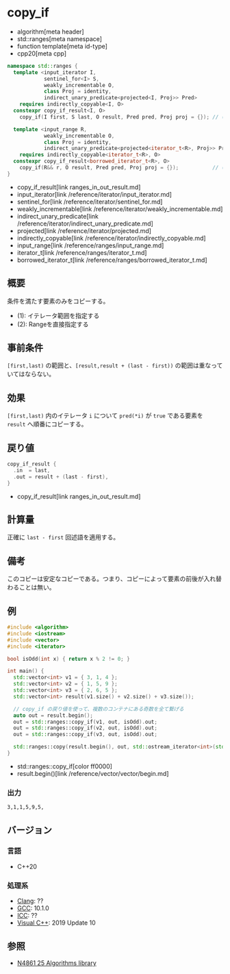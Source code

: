 # copy_if
* algorithm[meta header]
* std::ranges[meta namespace]
* function template[meta id-type]
* cpp20[meta cpp]

```cpp
namespace std::ranges {
  template <input_iterator I,
            sentinel_for<I> S,
            weakly_incrementable O,
            class Proj = identity,
            indirect_unary_predicate<projected<I, Proj>> Pred>
    requires indirectly_copyable<I, O>
  constexpr copy_if_result<I, O>
    copy_if(I first, S last, O result, Pred pred, Proj proj = {}); // (1) C++20

  template <input_range R,
            weakly_incrementable O,
            class Proj = identity,
            indirect_unary_predicate<projected<iterator_t<R>, Proj>> Pred>
    requires indirectly_copyable<iterator_t<R>, O>
  constexpr copy_if_result<borrowed_iterator_t<R>, O>
    copy_if(R&& r, O result, Pred pred, Proj proj = {});           // (2) C++20
}
```
* copy_if_result[link ranges_in_out_result.md]
* input_iterator[link /reference/iterator/input_iterator.md]
* sentinel_for[link /reference/iterator/sentinel_for.md]
* weakly_incrementable[link /reference/iterator/weakly_incrementable.md]
* indirect_unary_predicate[link /reference/iterator/indirect_unary_predicate.md]
* projected[link /reference/iterator/projected.md]
* indirectly_copyable[link /reference/iterator/indirectly_copyable.md]
* input_range[link /reference/ranges/input_range.md]
* iterator_t[link /reference/ranges/iterator_t.md]
* borrowed_iterator_t[link /reference/ranges/borrowed_iterator_t.md]

## 概要
条件を満たす要素のみをコピーする。

- (1): イテレータ範囲を指定する
- (2): Rangeを直接指定する


## 事前条件
`[first,last)` の範囲と、`[result,result + (last - first))` の範囲は重なっていてはならない。

## 効果
`[first,last)` 内のイテレータ `i` について `pred(*i)` が `true` である要素を `result` へ順番にコピーする。

## 戻り値
```cpp
copy_if_result {
  .in  = last,
  .out = result + (last - first),
}
```
* copy_if_result[link ranges_in_out_result.md]

## 計算量
正確に `last - first` 回述語を適用する。


## 備考
このコピーは安定なコピーである。つまり、コピーによって要素の前後が入れ替わることは無い。


## 例
```cpp example
#include <algorithm>
#include <iostream>
#include <vector>
#include <iterator>

bool isOdd(int x) { return x % 2 != 0; }

int main() {
  std::vector<int> v1 = { 3, 1, 4 };
  std::vector<int> v2 = { 1, 5, 9 };
  std::vector<int> v3 = { 2, 6, 5 };
  std::vector<int> result(v1.size() + v2.size() + v3.size());

  // copy_if の戻り値を使って、複数のコンテナにある奇数を全て繋げる
  auto out = result.begin();
  out = std::ranges::copy_if(v1, out, isOdd).out;
  out = std::ranges::copy_if(v2, out, isOdd).out;
  out = std::ranges::copy_if(v3, out, isOdd).out;

  std::ranges::copy(result.begin(), out, std::ostream_iterator<int>(std::cout, ","));
}
```
* std::ranges::copy_if[color ff0000]
* result.begin()[link /reference/vector/vector/begin.md]

### 出力
```
3,1,1,5,9,5,
```

## バージョン
### 言語
- C++20

### 処理系
- [Clang](/implementation.md#clang): ??
- [GCC](/implementation.md#gcc): 10.1.0
- [ICC](/implementation.md#icc): ??
- [Visual C++](/implementation.md#visual_cpp): 2019 Update 10

## 参照
- [N4861 25 Algorithms library](https://timsong-cpp.github.io/cppwp/n4861/algorithms)
